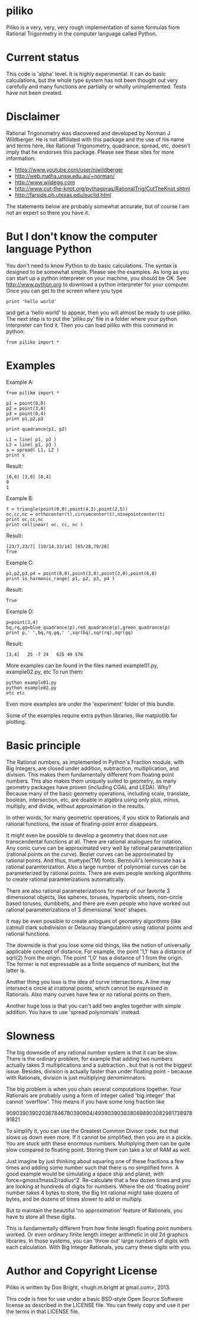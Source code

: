piliko
======

Piliko is a very, very, very rough implementation of some formulas from 
Rational Trigonmetry in the computer language called Python.

Current status
==============

This code is 'alpha' level. It is highly experimental. It can do basic 
calculations, but the whole type system has not been thought out very 
carefully and many functions are partially or wholly unimplemented. 
Tests have not been created.

Disclaimer 
==========

Rational Trigonometry was discovered and developed by Norman J 
Wildberger. He is not affiliated with this package and the use of his 
name and terms here, like Rational Trigonometry, quadrance, spread, etc, 
doesn't imply that he endorses this package. Please see these sites for
more information:

* https://www.youtube.com/user/njwildberger
* http://web.maths.unsw.edu.au/~norman/
* http://www.wildegg.com
* http://www.cut-the-knot.org/pythagoras/RationalTrig/CutTheKnot.shtml
* http://farside.ph.utexas.edu/euclid.html

The statements below are probably somewhat accurate, but of course I am 
not an expert so there you have it.

But I don't know the computer language Python
=============================================

You don't need to know Python to do basic calculations. The syntax is
designed to be somewhat simple. Please see the examples. As long as you can
start up a python interpreter on your machine, you should be OK. See
http://www.python.org to download a python interpreter for your computer. 
Once you can get to the screen where you type 
	
	print 'hello world'

and get a 'hello world' to appear, then you will almost be ready to use 
piliko. The next step is to put the 'piliko.py' file in a folder where 
your python interpreter can find it. Then you can load piliko with this 
command in python:

	from piliko import *

Examples
========

Example A:

	from piliko import *

	p1 = point(0,0)
	p2 = point(3,0)
	p3 = point(0,4)
	print p1,p2,p3

	print quadrance(p1, p2)

	L1 = line( p1, p2 )
	L2 = line( p1, p3 )
	s = spread( L1, L2 )
	print s

Result:

	[0,0] [3,0] [0,4]
	9
	1

Example B:

	t = triangle(point(0,0),point(4,3),point(2,5))
	oc,cc,nc = orthocenter(t),circumcenter(t),ninepointcenter(t)
	print oc,cc,nc
	print collinear( oc, cc, nc )
	
Result:

	[23/7,23/7] [19/14,33/14] [65/28,79/28]
	True

Example C:

	p1,p2,p3,p4 = point(0,0),point(3,0),point(2,0),point(6,0)
	print is_harmonic_range( p1, p2, p3, p4 )

Result:

	True

Example D:

	p=point(3,4)
	bq,rq,gq=blue_quadrance(p),red_quadrance(p),green_quadrance(p)
	print p,' ',bq,rq,gq,' ',sqr(bq),sqr(rq),sqr(gq)

Result:

	[3,4]   25 -7 24   625 49 576

More examples can be found in the files named example01.py, example02.py, etc
To run them:

	python example01.py
	python example02.py
	etc etc

Even more examples are under the 'experiment' folder of this bundle.

Some of the examples require extra python libraries, like matplotlib for 
plotting.

Basic principle
===============

The Rational numbers, as implemented in Python's Fraction module, with 
Big Integers, are closed under addition, subtraction, multiplication, 
and division. This makes them fundamentally different from floating 
point numbers. This also makes them uniquely suited to geometry, as many 
geometry packages have proven (including CGAL and LEDA). Why? Because 
many of the basic geometry operations, including scale, translate, 
boolean, intersection, etc, are doable in algebra using only plus, 
minus, multiply, and divide, without approximation in the results.

In other words, for many geometric operations, if you stick to Rationals 
and rational functions, the issue of floating-point error disappears.

It might even be possible to develop a geometry that does not use 
transcendental functions at all. There are rational analogues for 
rotation. Any conic curve can be approximated very well by rational 
parameterization (rational points on the curve). Bezier curves can be 
approximated by rational points. And thus, truetype(TM) fonts. 
Bernoulli's leminscate has a rational paramterization. Also a large 
number of polynomial curves can be parameterized by rational points. 
There are even people working algorithms to create rational 
paramterizations automatically.

There are also rational parameterizations for many of our favorite 3 
dimensional objects, like spheres, toruses, hyperbolic sheets, 
non-circle based toruses, dumbbells, and there are even people who have 
worked out rational parameterizations of 3 dimensional 'knot' shapes.

It may be even possible to create anlogues of geometry algorithms (like 
catmull clark subdivision or Delaunay triangulation) using rational 
points and rational functions.

The downside is that you lose some old things, like the notion of 
universally applicable concept of distance. For example, the point '1,1'
has a distance of sqrt(2) from the origin. The point '1,0' has a distance
of 1 from the origin. The former is not expressable as a finite sequence
of numbers, but the latter is. 

Another thing you lose is the idea of curve intersections. A line may intersect
a circle at irrational points, which cannot be expressed in Rationals. Also
many curves have few or no rational points on them. 

Another huge loss is that you can't add two angles together with simple 
addition. You have to use 'spread polynomials' instead.

Slowness
========

The big downside of any rational number system is that it can be slow. 
There is the ordinary problem, for example that adding two numbers 
actually takes 3 multiplications and a subtraction.. but that is not the 
biggest issue. Besides, division is actually faster than under floating 
point - because with Rationals, division is just multiplying 
denomimnators.

The big problem is when you chain several computations together. Your
Rationals are probably using a form of integer called 'big integer' that cannot
'overflow'. This means if you have some long fraction like 

909039039020367846780390904/493903903938089890308298173897891821

To simplify it, you can use the Greatest Common Divisor code, but that slows
us down even more. If it cannot be simplified, then you are in a pickle. 
You are stuck with these enormous numbers. Multiplying them can be quite
slow compared to floating point. Storing them can take a lot of RAM as well.

Just imagine by just thinking about squaring one of these fractions a 
few times and adding some number such that there is no simplified form. 
A good example would be simulating a space ship and planet, with 
force=g*mass1*mass2/radius^2. Re-calculate that a few dozen times and 
you are looking at hundreds of digits for numbers. Where the old 
'floating point' number takes 4 bytes to store, the Big Int rational 
might take dozens of bytes, and be dozens of times slower to add or multiply.

But to maintain the beautiful 'no approximation' feature of Rationals, 
you have to store all these digits.

This is fundamentally different from how finite length floating point 
numbers worked. Or even ordinary finite length integer arithmetic in old 
2d graphics libraries. In those systems, you can 'throw out' large numbers
of digits with each calculation. With Big Integer Rationals, you carry these
digits with you.

Author and Copyright License
============================

Piliko is written by Don Bright, <hugh.m.bright at gmail.com>, 2013.

This code is free for use under a basic BSD-style Open Source Software 
license as described in the LICENSE file. You can freely copy and use it
per the terms in that LICENSE file.
